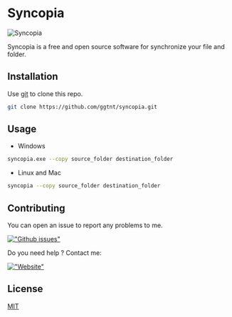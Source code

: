 # Syncopia

![Syncopia](https://cdn.discordapp.com/attachments/1040900691650150432/1232047804684304534/Syncopia.png?ex=6628096e&is=6626b7ee&hm=7dbe0430038c0bfbee0b0d4af32d12d67850d9b7aef63b5753aa0039cd5655f5&)

Syncopia is a free and open source software for synchronize your file and folder.
## Installation

Use [git](https://git-scm.com/) to clone this repo.

```bash
git clone https://github.com/ggtnt/syncopia.git
```

## Usage


* Windows

```bash
syncopia.exe --copy source_folder destination_folder
```

* Linux and Mac

```bash
syncopia --copy source_folder destination_folder

```

## Contributing

You can open an issue to report any problems to me.

[!["Github issues"](https://img.shields.io/badge/GitHub-100000?style=for-the-badge&logo=github&logoColor=white)](https://github.com/GGTNT/Syncopia/issues)

Do you need help ?
Contact me:

[!["Website"](https://img.shields.io/badge/website-000000?style=for-the-badge&logo=About.me&logoColor=white)](mailto:support@neoftlab.dev)


## License

[MIT](https://choosealicense.com/licenses/mit/)
